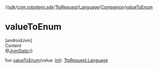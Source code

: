 //[sdk](../../../../../index.md)/[com.robotemi.sdk](../../../index.md)/[TtsRequest](../../index.md)/[Language](../index.md)/[Companion](index.md)/[valueToEnum](value-to-enum.md)



# valueToEnum  
[androidJvm]  
Content  
@[JvmStatic](https://kotlinlang.org/api/latest/jvm/stdlib/kotlin.jvm/-jvm-static/index.html)()  
  
fun [valueToEnum](value-to-enum.md)(value: [Int](https://kotlinlang.org/api/latest/jvm/stdlib/kotlin/-int/index.html)): [TtsRequest.Language](../index.md)  



